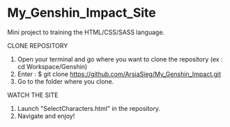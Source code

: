 # My_Genshin_Impact_Site
Mini project to training the HTML/CSS/SASS language.

CLONE REPOSITORY
1) Open your terminal and go where you want to clone the repository (ex : cd Workspace/Genshin)
2) Enter : $ git clone  https://github.com/ArsiaSieg/My_Genshin_Impact.git
3) Go to the folder where you clone.


WATCH THE SITE
1) Launch "SelectCharacters.html" in the repository.
2) Navigate and enjoy!


